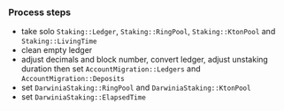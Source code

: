 ### Process steps
- take solo `Staking::Ledger`, `Staking::RingPool`, `Staking::KtonPool` and `Staking::LivingTime`
- clean empty ledger
- adjust decimals and block number, convert ledger, adjust unstaking duration then set `AccountMigration::Ledgers` and `AccountMigration::Deposits`
- set `DarwiniaStaking::RingPool` and `DarwiniaStaking::KtonPool`
- set `DarwiniaStaking::ElapsedTime`
